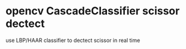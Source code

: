 # opencv  CascadeClassifier scissor dectect
 use LBP/HAAR classifier to dectect scissor in real time
